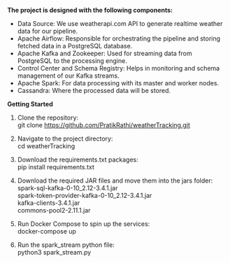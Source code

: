 **The project is designed with the following components:**

* Data Source: We use weatherapi.com API to generate realtime weather data for our pipeline. <br />
* Apache Airflow: Responsible for orchestrating the pipeline and storing fetched data in a PostgreSQL database. <br />
* Apache Kafka and Zookeeper: Used for streaming data from PostgreSQL to the processing engine. <br />
* Control Center and Schema Registry: Helps in monitoring and schema management of our Kafka streams. <br />
* Apache Spark: For data processing with its master and worker nodes. <br />
* Cassandra: Where the processed data will be stored.

**Getting Started**
1) Clone the repository: <br />
git clone https://github.com/PratikRathi/weatherTracking.git

2) Navigate to the project directory: <br />
cd weatherTracking

3) Download the requirements.txt packages: <br />
pip install requirements.txt

4) Download the required JAR files and move them into the jars folder: <br />
spark-sql-kafka-0-10_2.12-3.4.1.jar <br />
spark-token-provider-kafka-0-10_2.12-3.4.1.jar <br />
kafka-clients-3.4.1.jar <br />
commons-pool2-2.11.1.jar

5) Run Docker Compose to spin up the services: <br />
docker-compose up

6) Run the spark_stream python file: <br />
python3 spark_stream.py



